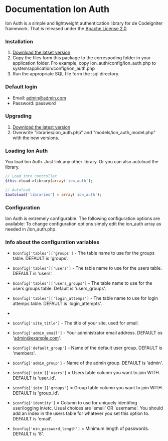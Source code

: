 Documentation Ion Auth
=========================

Ion Auth is a simple and lightweight authentication library for de CodeIgniter framework.
That is released under the [Apache License 2.0](http://www.apache.org/licenses/LICENSE-2.0)

### Installation

1. [Download the latset version](https://www.github.com/benedmunds/CodeIgniter-Ion-Auth/zippball/2)
2. Copy the files form this package to the correspoding folder in your application folder. Fro example, copy Ion_auth/config/ion_auth.php to system/application/config/ion_auth.php
3. Run the appropriate SQL file form the :sql directory.

### Default login

- Email: admin@admin.com
- Password: password

### Upgrading

1. [Download the latest version](https://github.com/benedmunds/Codeigniter-Ion-Auth/zipball/2)
2. Overwrite "libraries/ion_auth.php" and "models/ion_auth_model.php" with the new versions.

### Loading Ion Auth

You load Ion Auth. Just link any other library. Or you can also autoload the library.

```php
// Load into controller
$this->load->library(array('ion_auth');

// Autoload
$autoload['libraries'] = array('ion_auth');
```

### Configuration

Ion Auth is extremely configurable. The following configuration options are available:
To change configuration options simply edit the ion_auth array as needed in /ion_auth.php.

### Info about the configuration variables

- `$config['tables']['groups']` - The table name to use for the groups table. DEFAULT is 'groups'.
- `$config['tables']['users']` - The table name to use for the users table. DEFAULT is 'users'.
- `$config['tables']['users_groups']` - The table name to use for the users groups table. Default is 'users_groups'.
- `$config['tables']['login_attemps']` - The table name to use for login attemps table. DEFAULT is 'login_attempts'.
- 
- `$config['site_title']` - The title of your site, used for email.
- `$config['admin_email']` - Your administrator email address. DEFAULT os 'admin@example.com'.
- `$config['default_group']` - Name of the default user group. DEFAULT is 'members'.
- `$config['admin_group']` - Name of the admin group. DEFAULT is 'admin'.
- `$config['join']['users']` = Users table colunm you want to join WITH. DEFAULT is 'user_id'.
- `$config['join']['groups']` = Group table column you want to join WITH. DEFAULT is 'group_id'.

- `$config['identity']` = Column to use for uniquely identifing user/logging in/etc. Usual choices are 'email' OR 'username'. You should add an index in the users table for whatever you set this option to. DEFAULT is 'email'.

- `$config['min_password_length']` = Minimum length of passwords. DEFAULT is '8'.
